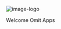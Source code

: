 ![image-logo](https://avatars.githubusercontent.com/u/161604797?s=400&u=2644c83289765958846d38aac5d6de28e35f6083&v=4)

Welcome Omit Apps
